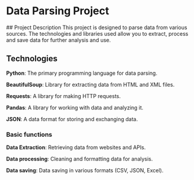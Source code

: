 <h1>              Data Parsing Project</h1> 
## Project Description 
This project is designed to parse data from various sources. The technologies and libraries used allow you to extract, process and save data for further analysis and use.

## Technologies  
**Python**: The primary programming language for data parsing.

**BeautifulSoup**: Library for extracting data from HTML and XML files.

**Requests**: A library for making HTTP requests.

**Pandas**: A library for working with data and analyzing it.

**JSON**: A data format for storing and exchanging data.

### Basic functions

**Data Extraction**: Retrieving data from websites and APIs.

**Data processing**: Cleaning and formatting data for analysis.

**Data saving**: Data saving in various formats (CSV, JSON, Excel).
